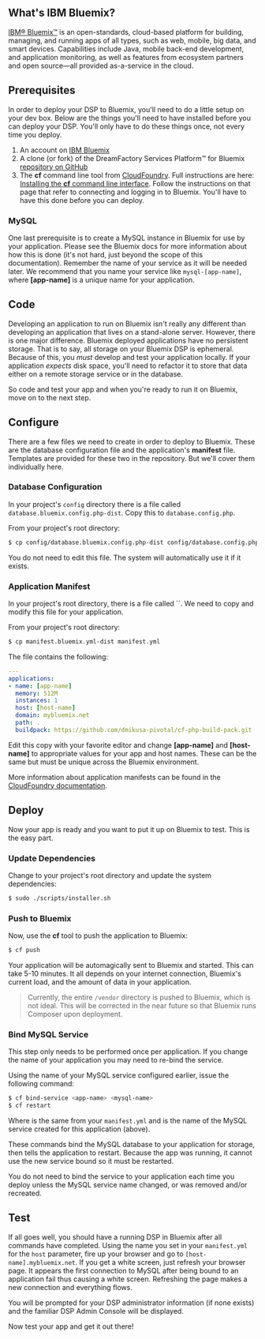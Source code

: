 
## What's IBM Bluemix?
[IBM® Bluemix™](http://www.bluemix.net) is an open-standards, cloud-based platform for building, managing, and running apps of all types, such as web, mobile, big data, and smart devices. Capabilities include Java, mobile back-end development, and application monitoring, as well as features from ecosystem partners and open source—all provided as-a-service in the cloud. 

## Prerequisites
In order to deploy your DSP to Bluemix, you'll need to do a little setup on your dev box. Below are the things you'll need to have installed before you can deploy your DSP. You'll only have to do these things once, not every time you deploy.

 1. An account on [IBM Bluemix](http://www.bluemix.net)
 1. A clone (or fork) of the DreamFactory Services Platform&trade; for Bluemix [repository on GitHub](/dreamfactorysoftware/dsp-core-bluemix)
 1. The **cf** command line tool from [CloudFoundry](http://cloudfoundry.org/). Full instructions are here: [Installing the **cf** command line interface](https://www.ng.bluemix.net/docs/#starters/BuildingWeb.html). Follow the instructions on that page that refer to connecting and logging in to Bluemix. You'll have to have this done before you can deploy.

### MySQL
One last prerequisite is to create a MySQL instance in Bluemix for use by your application. Please see the Bluemix docs for more information about how this is done (it's not hard, just beyond the scope of this documentation). Remember the name of your service as it will be needed later. We recommend that you name your service like `mysql-[app-name]`, where **[app-name]** is a unique name for your application.

## Code
Developing an application to run on Bluemix isn't really any different than developing an application that lives on a stand-alone server. However, there is one major difference. Bluemix deployed applications have no persistent storage. That is to say, all storage on your Bluemix DSP is ephemeral. Because of this, you *must* develop and test your application locally. If your application *expects* disk space, you'll need to refactor it to store that data either on a remote storage service or in the database.
 
So code and test your app and when you're ready to run it on Bluemix, move on to the next step.

## Configure
There are a few files we need to create in order to deploy to Bluemix. These are the database configuration file and the application's **manifest** file. Templates are provided for these two in the repository. But we'll cover them individually here.

### Database Configuration
In your project's `config` directory there is a file called `database.bluemix.config.php-dist`. Copy this to `database.config.php`. 

From your project's root directory:

```bash
$ cp config/database.bluemix.config.php-dist config/database.config.php
```

You do not need to edit this file. The system will automatically use it if it exists.

### Application Manifest
In your project's root directory, there is a file called ``. We need to copy and modify this file for your application. 

From your project's root directory:

```bash
$ cp manifest.bluemix.yml-dist manifest.yml
```

The file contains the following:

```yml
---
applications:
- name: [app-name]
  memory: 512M
  instances: 1
  host: [host-name]
  domain: mybluemix.net
  path: .
  buildpack: https://github.com/dmikusa-pivotal/cf-php-build-pack.git
```

Edit this copy with your favorite editor and change **[app-name]** and **[host-name]** to appropriate values for your app and host names. These can be the same but must be unique across the Bluemix environment.

More information about application manifests can be found in the [CloudFoundry documentation](http://docs.cloudfoundry.org/devguide/deploy-apps/manifest.html).

## Deploy
Now your app is ready and you want to put it up on Bluemix to test. This is the easy part. 

### Update Dependencies

Change to your project's root directory and update the system dependencies:

```bash
$ sudo ./scripts/installer.sh
```

### Push to Bluemix

Now, use the **cf** tool to push the application to Bluemix:

```bash
$ cf push
```

Your application will be automagically sent to Bluemix and started. This can take 5-10 minutes. It all depends on your internet connection, Bluemix's current load, and the amount of data in your application. 

> Currently, the entire `/vendor` directory is pushed to Bluemix, which is not ideal. This will be corrected in the near future so that Bluemix runs Composer upon deployment.

### Bind MySQL Service
This step only needs to be performed once per application. If you change the name of your application you may need to re-bind the service.

Using the name of your MySQL service configured earlier, issue the following command:

```bash
$ cf bind-service <app-name> <mysql-name>
$ cf restart
```

Where **<app-name>** is the same from your `manifest.yml` and **<mysql-name>** is the name of the MySQL service created for this application (above). 

These commands bind the MySQL database to your application for storage, then tells the application to restart. Because the app was running, it cannot use the new service bound so it must be restarted.

You do not need to bind the service to your application each time you deploy unless the MySQL service name changed, or was removed and/or recreated.

## Test
If all goes well, you should have a running DSP in Bluemix after all commands have completed. Using the name you set in your `manifest.yml` for the `host` parameter, fire up your browser and go to `[host-name].mybluemix.net`. If you get a white screen, just refresh your browser page. It appears the first connection to MySQL after being bound to an application fail thus causing a white screen. Refreshing the page makes a new connection and everything flows.
 
You will be prompted for your DSP administrator information (if none exists) and the familiar DSP Admin Console will be displayed.

Now test your app and get it out there!